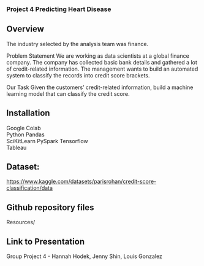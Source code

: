 
### Project 4 Predicting Heart Disease

## Overview
The industry selected by the analysis team was finance.

Problem Statement
We are working as data scientists at a global finance company. The company has collected basic bank details and gathered a lot of credit-related information. The management wants to build an automated system to classify the records into credit score brackets.

Our Task
Given the customers’ credit-related information, build a machine learning model that can classify the credit score.

## Installation
Google Colab   
Python Pandas    
SciKitLearn 
PySpark
Tensorflow    
Tableau

## Dataset:    
https://www.kaggle.com/datasets/parisrohan/credit-score-classification/data

## Github repository files
Resources/


## Link to Presentation    


Group Project 4 - Hannah Hodek, Jenny Shin, Louis Gonzalez

